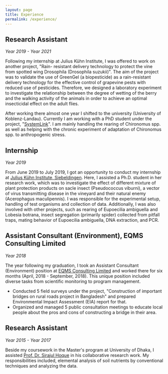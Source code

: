 ```yaml
---
layout: page
title: Experience
permalink: /experience/
---
```


## Research Assistant 
*Year 2019 - Year 2021*

Following my internship at Julius Kühn Institute, I was offered to work on another project, &quot;Rain-
resistant delivery technology to protect the vine from spotted wing Drosophila (Drosophila suzukii)&quot;. The
aim of the project was to validate the use of GreenGel (a biopesticide) as a rain-resistant delivery
technology for the effective control of grapevine pests with reduced use of pesticides. Therefore, we
designed a laboratory experiment to investigate the relationship between the degree of wetting of the
berry and the walking activity of the animals in order to achieve an optimal insecticidal effect on the
adult flies.
 
After working there almost one year I shifted to the university (University of Koblenz-Landau). Currently
I am working with a PhD student under the project, &quot;[SystemLink](https://systemlink.uni-landau.de/)&quot;. I am mainly handling the rearing of
Chironomus spp. as well as helping with the chronic experiment of adaptation of Chironomus spp. to
anthropogenic stress.

## Internship
*Year 2019*

From June 2019 to July 2019, I got an opportunity to conduct my internship at [Julius Kühn Institute,
Siebeldingen](https://www.julius-kuehn.de/en/ow/). Here, I assisted a Ph.D. student in her research work, which was to investigate the effect
of different mixture of plant protection products on sacle insect (Pseudococcus viburni), a vector of virus
transmitting disease in the vineyard and their natural enemy (Acerophagus maculipennis). I was
responsible for the experimental setup, handling of test organisms and collection of data. Additionally, I
was also involved with other projects, such as rearing of Eupoecilia ambiguella and Lobesia botrana,
insect segregation (primarily spider) collected from pitfall traps, mating behavior of Eupoecilia
ambiguella, DNA extraction, and PCR.

## Assistant Consultant (Environment), EQMS Consulting Limited
*Year 2018*

The year following my graduation, I took an Assistant Consultant (Environment) position at [EQMS
Consulting Limited](http://eqms.com.bd/) and worked there for six months (April, 2018 - September, 2018). This unique
position included diverse tasks from scientific monitoring to program management.
- Conducted 5 field surveys under the project, &quot;Construction of important bridges on rural roads
project in Bangladesh&quot; and prepared Environmental Impact Assessment (EIA) report for that.
- Organized and managed 5 public consultation meetings to educate local people about the pros
and cons of constructing a bridge in their area.

## Research Assistant 
*Year 2015 - Year 2017*

Beside my coursework in the Master&#39;s program at University of Dhaka, I assisted [Prof. Dr. Sirajul Hoque](https://www.du.ac.bd/faculty/faculty_details/SSC/1692)
in his collaborative research work. My responsibilities included, elemental analysis of soil nutrients by
conventional techniques and analyzing the data.